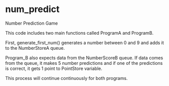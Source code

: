 # num_predict
Number Prediction Game

This code includes two main functions called ProgramA and ProgramB.

First, generate_first_num() generates a number between 0 and 9 and adds it to the NumberStoreA queue.

Program_B also expects data from the NumberScoreB queue. If data comes from the queue, it makes 5 number predictions and if one of the
predictions is correct, it gets 1 point to PointStore variable.

This process will continue continuously for both programs.

